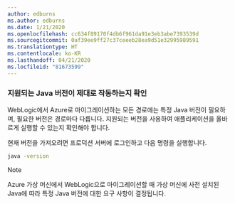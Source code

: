 ```yaml
---
author: edburns
ms.author: edburns
ms.date: 1/21/2020
ms.openlocfilehash: cc634f89170f4db6f961da91e3eb3abe7393539d
ms.sourcegitcommit: 0af39ee9ff27c37ceeeb28ea9d51e32995989591
ms.translationtype: HT
ms.contentlocale: ko-KR
ms.lasthandoff: 04/21/2020
ms.locfileid: "81673599"
---
```

### <a name="validate-that-the-supported-java-version-works-correctly"></a>지원되는 Java 버전이 제대로 작동하는지 확인

WebLogic에서 Azure로 마이그레이션하는 모든 경로에는 특정 Java 버전이 필요하며, 필요한 버전은 경로마다 다릅니다. 지원되는 버전을 사용하여 애플리케이션을 올바르게 실행할 수 있는지 확인해야 합니다.

현재 버전을 가져오려면 프로덕션 서버에 로그인하고 다음 명령을 실행합니다.

```bash
java -version
```

> [!NOTE]
> Azure 가상 머신에서 WebLogic으로 마이그레이션할 때 가상 머신에 사전 설치된 Java에 따라 특정 Java 버전에 대한 요구 사항이 결정됩니다.
